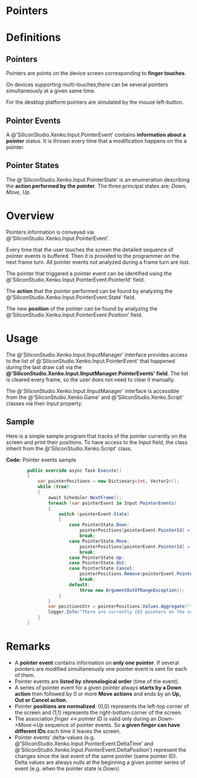 # Pointers

# Definitions

## Pointers

Pointers are points on the device screen corresponding to **finger touches**.

On devices supporting multi-touches,there can be several pointers simultaneously at a given same time.

For the desktop platform pointers are simulated by the mouse left-button. 

## Pointer Events

A @'SiliconStudio.Xenko.Input.PointerEvent' contains **information about a pointer** status. It is thrown every time that a modification happens on the a pointer.

## Pointer States

The @'SiliconStudio.Xenko.Input.PointerState' is an enumeration describing the **action performed by the pointer**. The three principal states are: *Down, Move, Up*.

# Overview

Pointers information is conveyed via @'SiliconStudio.Xenko.Input.PointerEvent'.

Every time that the user touches the screen the detailed sequence of pointer events is buffered. Then it is provided to the programmer on the next frame turn. All pointer events not analyzed during a frame turn are lost.

The pointer that triggered a pointer event can be identified using the @'SiliconStudio.Xenko.Input.PointerEvent.PointerId' field.

The **action** that the pointer performed can be found by analyzing the @'SiliconStudio.Xenko.Input.PointerEvent.State' field.

The new **position** of the pointer can be found by analyzing the @'SiliconStudio.Xenko.Input.PointerEvent.Position' field.

# Usage

The @'SiliconStudio.Xenko.Input.IInputManager' interface provides access to the list of @'SiliconStudio.Xenko.Input.PointerEvent' that happened during the last draw call via the **@'SiliconStudio.Xenko.Input.IInputManager.PointerEvents' field**. The list is cleared every frame, so the user does not need to clear it manually. 

The @'SiliconStudio.Xenko.Input.IInputManager' interface is accessible from the @'SiliconStudio.Xenko.Game' and @'SiliconStudio.Xenko.Script' classes via their *Input* property.

## Sample

Here is a simple sample program that tracks of the pointer currently on the screen and print their positions. To have access to the *Input* field, the class inherit from the @'SiliconStudio.Xenko.Script' class.

**Code:** Pointer events sample

```cs
        public override async Task Execute()
        {
            var pointerPositions = new Dictionary<int, Vector2>(); 
            while (true)
            {
                await Scheduler.NextFrame();
                foreach (var pointerEvent in Input.PointerEvents)
                {
                    switch (pointerEvent.State)
                    {
                        case PointerState.Down:
                            pointerPositions[pointerEvent.PointerId] = pointerEvent.Position;
                            break;
                        case PointerState.Move:
                            pointerPositions[pointerEvent.PointerId] = pointerEvent.Position;
                            break;
                        case PointerState.Up:
                        case PointerState.Out:
                        case PointerState.Cancel:
                            pointerPositions.Remove(pointerEvent.PointerId);
                            break;
                        default:
                            throw new ArgumentOutOfRangeException();
                    }
                }
                var positionsStr = pointerPositions.Values.Aggregate("", (current, pointer) => current + (pointer.ToString() + ", "));
                logger.Info("There are currently {0} pointers on the screen located at {1}", pointerPositions.Count, positionsStr);
            }
        }
```


# Remarks

- A **pointer event** contains information on **only one pointer**. If several pointers are modified simultaneously one pointer event is sent for each of them.
- Pointer events are **listed by** **chronological order** (time of the event).
- A series of pointer event for a given pointer always **starts by a Down action** then followed by 0 or more **Move** **actions** and ends by an **Up, Out or Cancel action**.
- Pointer **positions are normalized**. (0,0) represents the left-top corner of the screen and (1,1) represents the right-bottom corner of the screen.
- The association *finger <-> pointer ID* is valid only during an *Down->Move->Up* sequence of pointer events. So **a given finger can have different IDs** each time it leaves the screen.
- Pointer events' delta-values (e.g. @'SiliconStudio.Xenko.Input.PointerEvent.DeltaTime' and @'SiliconStudio.Xenko.Input.PointerEvent.DeltaPosition') represent the changes since the last event of the same pointer (same pointer ID). Delta values are always nulls at the beginning a given pointer series of event (e.g. when the pointer state is *Down).*

